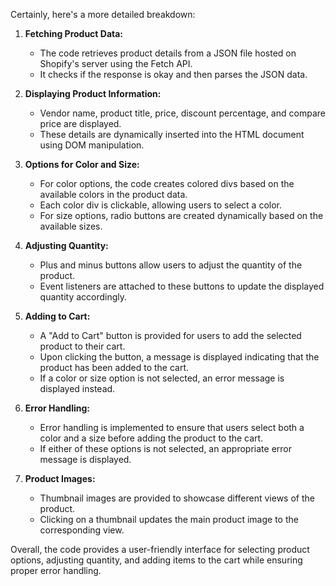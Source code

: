 Certainly, here's a more detailed breakdown:

1. **Fetching Product Data:**
   - The code retrieves product details from a JSON file hosted on Shopify's server using the Fetch API.
   - It checks if the response is okay and then parses the JSON data.

2. **Displaying Product Information:**
   - Vendor name, product title, price, discount percentage, and compare price are displayed.
   - These details are dynamically inserted into the HTML document using DOM manipulation.

3. **Options for Color and Size:**
   - For color options, the code creates colored divs based on the available colors in the product data.
   - Each color div is clickable, allowing users to select a color.
   - For size options, radio buttons are created dynamically based on the available sizes.

4. **Adjusting Quantity:**
   - Plus and minus buttons allow users to adjust the quantity of the product.
   - Event listeners are attached to these buttons to update the displayed quantity accordingly.

5. **Adding to Cart:**
   - A "Add to Cart" button is provided for users to add the selected product to their cart.
   - Upon clicking the button, a message is displayed indicating that the product has been added to the cart.
   - If a color or size option is not selected, an error message is displayed instead.

6. **Error Handling:**
   - Error handling is implemented to ensure that users select both a color and a size before adding the product to the cart.
   - If either of these options is not selected, an appropriate error message is displayed.

7. **Product Images:**
   - Thumbnail images are provided to showcase different views of the product.
   - Clicking on a thumbnail updates the main product image to the corresponding view.

Overall, the code provides a user-friendly interface for selecting product options, adjusting quantity, and adding items to the cart while ensuring proper error handling.
